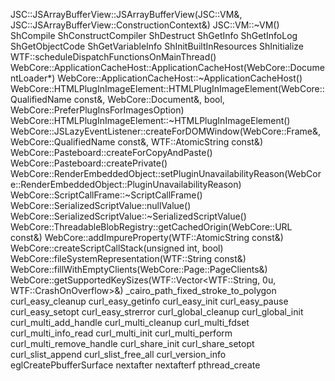 JSC::JSArrayBufferView::JSArrayBufferView(JSC::VM&, JSC::JSArrayBufferView::ConstructionContext&)
JSC::VM::~VM()
ShCompile
ShConstructCompiler
ShDestruct
ShGetInfo
ShGetInfoLog
ShGetObjectCode
ShGetVariableInfo
ShInitBuiltInResources
ShInitialize
WTF::scheduleDispatchFunctionsOnMainThread()
WebCore::ApplicationCacheHost::ApplicationCacheHost(WebCore::DocumentLoader*)
WebCore::ApplicationCacheHost::~ApplicationCacheHost()
WebCore::HTMLPlugInImageElement::HTMLPlugInImageElement(WebCore::QualifiedName const&, WebCore::Document&, bool, WebCore::PreferPlugInsForImagesOption)
WebCore::HTMLPlugInImageElement::~HTMLPlugInImageElement()
WebCore::JSLazyEventListener::createForDOMWindow(WebCore::Frame&, WebCore::QualifiedName const&, WTF::AtomicString const&)
WebCore::Pasteboard::createForCopyAndPaste()
WebCore::Pasteboard::createPrivate()
WebCore::RenderEmbeddedObject::setPluginUnavailabilityReason(WebCore::RenderEmbeddedObject::PluginUnavailabilityReason)
WebCore::ScriptCallFrame::~ScriptCallFrame()
WebCore::SerializedScriptValue::nullValue()
WebCore::SerializedScriptValue::~SerializedScriptValue()
WebCore::ThreadableBlobRegistry::getCachedOrigin(WebCore::URL const&)
WebCore::addImpureProperty(WTF::AtomicString const&)
WebCore::createScriptCallStack(unsigned int, bool)
WebCore::fileSystemRepresentation(WTF::String const&)
WebCore::fillWithEmptyClients(WebCore::Page::PageClients&)
WebCore::getSupportedKeySizes(WTF::Vector<WTF::String, 0u, WTF::CrashOnOverflow>&)
_cairo_path_fixed_stroke_to_polygon
curl_easy_cleanup
curl_easy_getinfo
curl_easy_init
curl_easy_pause
curl_easy_setopt
curl_easy_strerror
curl_global_cleanup
curl_global_init
curl_multi_add_handle
curl_multi_cleanup
curl_multi_fdset
curl_multi_info_read
curl_multi_init
curl_multi_perform
curl_multi_remove_handle
curl_share_init
curl_share_setopt
curl_slist_append
curl_slist_free_all
curl_version_info
eglCreatePbufferSurface
nextafter
nextafterf
pthread_create
